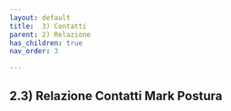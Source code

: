 ```yaml
---
layout: default
title:  3) Contatti 
parent: 2) Relazione
has_children: true
nav_order: 3

---
```


## 2.3) Relazione Contatti Mark  Postura

